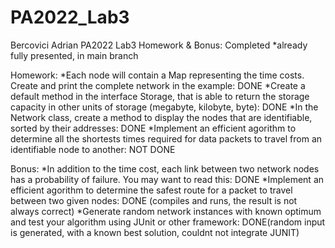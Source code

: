 # PA2022_Lab3
Bercovici Adrian
PA2022 Lab3
Homework & Bonus:
Completed
*already fully presented, in main branch

Homework:
*Each node will contain a Map representing the time costs. Create and print the complete network in the example: DONE
*Create a default method in the interface Storage, that is able to return the storage capacity in other units of storage (megabyte, kilobyte, byte): DONE
*In the Network class, create a method to display the nodes that are identifiable, sorted by their addresses: DONE
*Implement an efficient agorithm to determine all the shortests times required for data packets to travel from an identifiable node to another: NOT DONE

Bonus:
*In addition to the time cost, each link between two network nodes has a probability of failure. You may want to read this: DONE
*Implement an efficient agorithm to determine the safest route for a packet to travel between two given nodes: DONE (compiles and runs, the result is not always correct)
*Generate random network instances with known optimum and test your algorithm using JUnit or other framework: DONE(random input is generated, with a known best solution, couldnt not integrate JUNIT)
